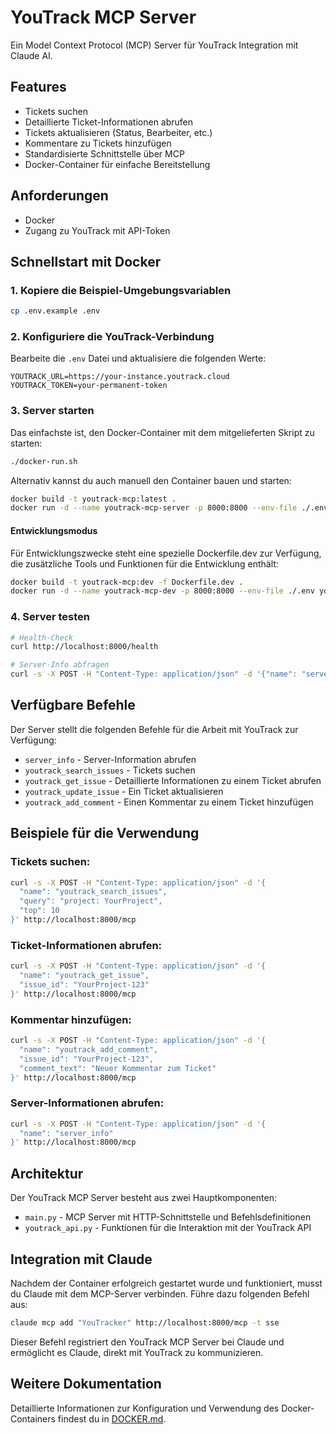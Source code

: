 # YouTrack MCP Server

Ein Model Context Protocol (MCP) Server für YouTrack Integration mit Claude AI.

## Features

- Tickets suchen
- Detaillierte Ticket-Informationen abrufen
- Tickets aktualisieren (Status, Bearbeiter, etc.)
- Kommentare zu Tickets hinzufügen
- Standardisierte Schnittstelle über MCP
- Docker-Container für einfache Bereitstellung

## Anforderungen

- Docker
- Zugang zu YouTrack mit API-Token

## Schnellstart mit Docker

### 1. Kopiere die Beispiel-Umgebungsvariablen

```bash
cp .env.example .env
```

### 2. Konfiguriere die YouTrack-Verbindung

Bearbeite die `.env` Datei und aktualisiere die folgenden Werte:

```
YOUTRACK_URL=https://your-instance.youtrack.cloud
YOUTRACK_TOKEN=your-permanent-token
```

### 3. Server starten

Das einfachste ist, den Docker-Container mit dem mitgelieferten Skript zu starten:

```bash
./docker-run.sh
```

Alternativ kannst du auch manuell den Container bauen und starten:

```bash
docker build -t youtrack-mcp:latest .
docker run -d --name youtrack-mcp-server -p 8000:8000 --env-file ./.env youtrack-mcp:latest
```

#### Entwicklungsmodus

Für Entwicklungszwecke steht eine spezielle Dockerfile.dev zur Verfügung, die zusätzliche Tools und Funktionen für die Entwicklung enthält:

```bash
docker build -t youtrack-mcp:dev -f Dockerfile.dev .
docker run -d --name youtrack-mcp-dev -p 8000:8000 --env-file ./.env youtrack-mcp:dev
```

### 4. Server testen

```bash
# Health-Check
curl http://localhost:8000/health

# Server-Info abfragen
curl -s -X POST -H "Content-Type: application/json" -d '{"name": "server_info"}' http://localhost:8000/mcp
```

## Verfügbare Befehle

Der Server stellt die folgenden Befehle für die Arbeit mit YouTrack zur Verfügung:

- `server_info` - Server-Information abrufen
- `youtrack_search_issues` - Tickets suchen
- `youtrack_get_issue` - Detaillierte Informationen zu einem Ticket abrufen
- `youtrack_update_issue` - Ein Ticket aktualisieren
- `youtrack_add_comment` - Einen Kommentar zu einem Ticket hinzufügen

## Beispiele für die Verwendung

### Tickets suchen:

```bash
curl -s -X POST -H "Content-Type: application/json" -d '{
  "name": "youtrack_search_issues",
  "query": "project: YourProject",
  "top": 10
}' http://localhost:8000/mcp
```

### Ticket-Informationen abrufen:

```bash
curl -s -X POST -H "Content-Type: application/json" -d '{
  "name": "youtrack_get_issue",
  "issue_id": "YourProject-123"
}' http://localhost:8000/mcp
```

### Kommentar hinzufügen:

```bash
curl -s -X POST -H "Content-Type: application/json" -d '{
  "name": "youtrack_add_comment",
  "issue_id": "YourProject-123",
  "comment_text": "Neuer Kommentar zum Ticket"
}' http://localhost:8000/mcp
```

### Server-Informationen abrufen:

```bash
curl -s -X POST -H "Content-Type: application/json" -d '{
  "name": "server_info"
}' http://localhost:8000/mcp
```

## Architektur

Der YouTrack MCP Server besteht aus zwei Hauptkomponenten:

- `main.py` - MCP Server mit HTTP-Schnittstelle und Befehlsdefinitionen
- `youtrack_api.py` - Funktionen für die Interaktion mit der YouTrack API

## Integration mit Claude

Nachdem der Container erfolgreich gestartet wurde und funktioniert, musst du Claude mit dem MCP-Server verbinden. Führe dazu folgenden Befehl aus:

```bash
claude mcp add "YouTracker" http://localhost:8000/mcp -t sse
```

Dieser Befehl registriert den YouTrack MCP Server bei Claude und ermöglicht es Claude, direkt mit YouTrack zu kommunizieren.

## Weitere Dokumentation

Detaillierte Informationen zur Konfiguration und Verwendung des Docker-Containers findest du in [DOCKER.md](DOCKER.md).
